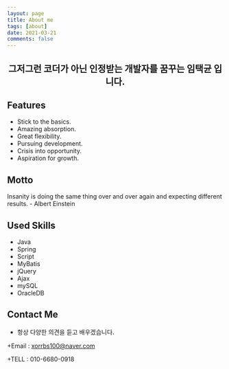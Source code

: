 ```yaml
---
layout: page
title: About me
tags: [about]
date: 2021-03-21
comments: false
---
```

    
<h2><center>그저그런 코더가 아닌 인정받는 개발자를 꿈꾸는 임택균 입니다.</center></h2>

## Features
* Stick to the basics.
* Amazing absorption.
* Great flexibility.
* Pursuing development.
* Crisis into opportunity.
* Aspiration for growth.

## Motto

Insanity is doing the same thing over and over again and expecting different results. - Albert Einstein


## Used Skills
* Java
* Spring
* Script
* MyBatis
* jQuery
* Ajax
* mySQL
* OracleDB


## Contact Me

* 항상 다양한 의견을 듣고 배우겠습니다.

+Email : <xorrbs100@naver.com>

+TELL : 010-6680-0918


